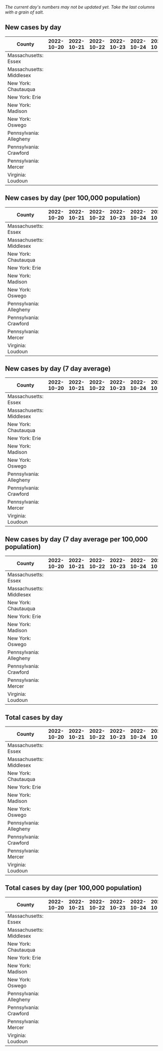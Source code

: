 _The current day's numbers may not be updated yet. Take the last columns with a grain of salt._
## New cases by day

| County | 2022-10-20 | 2022-10-21 | 2022-10-22 | 2022-10-23 | 2022-10-24 | 2022-10-25 | 2022-10-26 |
| --- | --- | --- | --- | --- | --- | --- | --- |
| Massachusetts: Essex |  |  |  |  |  |  |  |
| Massachusetts: Middlesex |  |  |  |  |  |  |  |
| New York: Chautauqua |  |  |  |  |  |  |  |
| New York: Erie |  |  |  |  |  |  |  |
| New York: Madison |  |  |  |  |  |  |  |
| New York: Oswego |  |  |  |  |  |  |  |
| Pennsylvania: Allegheny |  |  |  |  |  |  |  |
| Pennsylvania: Crawford |  |  |  |  |  |  |  |
| Pennsylvania: Mercer |  |  |  |  |  |  |  |
| Virginia: Loudoun |  |  |  |  |  |  |  |

## New cases by day (per 100,000 population)

| County | 2022-10-20 | 2022-10-21 | 2022-10-22 | 2022-10-23 | 2022-10-24 | 2022-10-25 | 2022-10-26 |
| --- | --- | --- | --- | --- | --- | --- | --- |
| Massachusetts: Essex |  |  |  |  |  |  |  |
| Massachusetts: Middlesex |  |  |  |  |  |  |  |
| New York: Chautauqua |  |  |  |  |  |  |  |
| New York: Erie |  |  |  |  |  |  |  |
| New York: Madison |  |  |  |  |  |  |  |
| New York: Oswego |  |  |  |  |  |  |  |
| Pennsylvania: Allegheny |  |  |  |  |  |  |  |
| Pennsylvania: Crawford |  |  |  |  |  |  |  |
| Pennsylvania: Mercer |  |  |  |  |  |  |  |
| Virginia: Loudoun |  |  |  |  |  |  |  |

## New cases by day (7 day average)

| County | 2022-10-20 | 2022-10-21 | 2022-10-22 | 2022-10-23 | 2022-10-24 | 2022-10-25 | 2022-10-26 |
| --- | --- | --- | --- | --- | --- | --- | --- |
| Massachusetts: Essex |  |  |  |  |  |  |  |
| Massachusetts: Middlesex |  |  |  |  |  |  |  |
| New York: Chautauqua |  |  |  |  |  |  |  |
| New York: Erie |  |  |  |  |  |  |  |
| New York: Madison |  |  |  |  |  |  |  |
| New York: Oswego |  |  |  |  |  |  |  |
| Pennsylvania: Allegheny |  |  |  |  |  |  |  |
| Pennsylvania: Crawford |  |  |  |  |  |  |  |
| Pennsylvania: Mercer |  |  |  |  |  |  |  |
| Virginia: Loudoun |  |  |  |  |  |  |  |

## New cases by day (7 day average per 100,000 population)

| County | 2022-10-20 | 2022-10-21 | 2022-10-22 | 2022-10-23 | 2022-10-24 | 2022-10-25 | 2022-10-26 |
| --- | --- | --- | --- | --- | --- | --- | --- |
| Massachusetts: Essex |  |  |  |  |  |  |  |
| Massachusetts: Middlesex |  |  |  |  |  |  |  |
| New York: Chautauqua |  |  |  |  |  |  |  |
| New York: Erie |  |  |  |  |  |  |  |
| New York: Madison |  |  |  |  |  |  |  |
| New York: Oswego |  |  |  |  |  |  |  |
| Pennsylvania: Allegheny |  |  |  |  |  |  |  |
| Pennsylvania: Crawford |  |  |  |  |  |  |  |
| Pennsylvania: Mercer |  |  |  |  |  |  |  |
| Virginia: Loudoun |  |  |  |  |  |  |  |

## Total cases by day

| County | 2022-10-20 | 2022-10-21 | 2022-10-22 | 2022-10-23 | 2022-10-24 | 2022-10-25 | 2022-10-26 |
| --- | --- | --- | --- | --- | --- | --- | --- |
| Massachusetts: Essex |  |  |  |  |  |  | 241785 |
| Massachusetts: Middlesex |  |  |  |  |  |  | 410737 |
| New York: Chautauqua |  |  |  |  |  |  | 28098 |
| New York: Erie |  |  |  |  |  |  | 255933 |
| New York: Madison |  |  |  |  |  |  | 16046 |
| New York: Oswego |  |  |  |  |  |  | 32863 |
| Pennsylvania: Allegheny |  |  |  |  |  |  | 321509 |
| Pennsylvania: Crawford |  |  |  |  |  |  | 23369 |
| Pennsylvania: Mercer |  |  |  |  |  |  | 26811 |
| Virginia: Loudoun |  |  |  |  |  |  | 89819 |

## Total cases by day (per 100,000 population)

| County | 2022-10-20 | 2022-10-21 | 2022-10-22 | 2022-10-23 | 2022-10-24 | 2022-10-25 | 2022-10-26 |
| --- | --- | --- | --- | --- | --- | --- | --- |
| Massachusetts: Essex |  |  |  |  |  |  | 30643.2 |
| Massachusetts: Middlesex |  |  |  |  |  |  | 25484.7 |
| New York: Chautauqua |  |  |  |  |  |  | 22141.3 |
| New York: Erie |  |  |  |  |  |  | 27858.1 |
| New York: Madison |  |  |  |  |  |  | 22618.8 |
| New York: Oswego |  |  |  |  |  |  | 26912.8 |
| Pennsylvania: Allegheny |  |  |  |  |  |  | 26438.9 |
| Pennsylvania: Crawford |  |  |  |  |  |  | 27613.5 |
| Pennsylvania: Mercer |  |  |  |  |  |  | 24501.9 |
| Virginia: Loudoun |  |  |  |  |  |  | 21719.6 |
